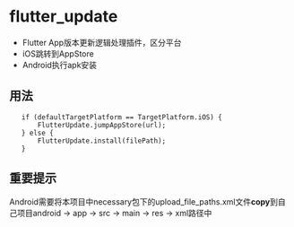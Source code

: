 # flutter_update

* Flutter App版本更新逻辑处理插件，区分平台
* iOS跳转到AppStore
* Android执行apk安装

## 用法

```
   if (defaultTargetPlatform == TargetPlatform.iOS) {
       FlutterUpdate.jumpAppStore(url);
   } else {
       FlutterUpdate.install(filePath);
   }
```

## 重要提示

Android需要将本项目中necessary包下的upload_file_paths.xml文件**copy**到自己项目android -> app -> src -> main -> res -> xml路径中